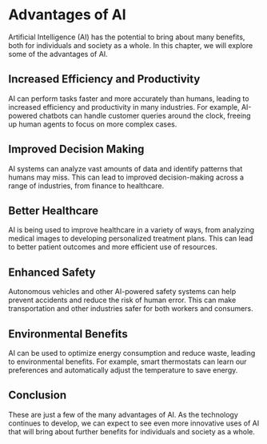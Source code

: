 Advantages of AI
================================================================================

Artificial Intelligence (AI) has the potential to bring about many benefits, both for individuals and society as a whole. In this chapter, we will explore some of the advantages of AI.

Increased Efficiency and Productivity
-------------------------------------

AI can perform tasks faster and more accurately than humans, leading to increased efficiency and productivity in many industries. For example, AI-powered chatbots can handle customer queries around the clock, freeing up human agents to focus on more complex cases.

Improved Decision Making
------------------------

AI systems can analyze vast amounts of data and identify patterns that humans may miss. This can lead to improved decision-making across a range of industries, from finance to healthcare.

Better Healthcare
-----------------

AI is being used to improve healthcare in a variety of ways, from analyzing medical images to developing personalized treatment plans. This can lead to better patient outcomes and more efficient use of resources.

Enhanced Safety
---------------

Autonomous vehicles and other AI-powered safety systems can help prevent accidents and reduce the risk of human error. This can make transportation and other industries safer for both workers and consumers.

Environmental Benefits
----------------------

AI can be used to optimize energy consumption and reduce waste, leading to environmental benefits. For example, smart thermostats can learn our preferences and automatically adjust the temperature to save energy.

Conclusion
----------

These are just a few of the many advantages of AI. As the technology continues to develop, we can expect to see even more innovative uses of AI that will bring about further benefits for individuals and society as a whole.
